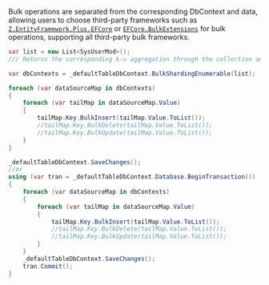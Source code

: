 Bulk operations are separated from the corresponding DbContext and data, allowing users to choose third-party frameworks such as [`Z.EntityFramework.Plus.EFCore`](https://github.com/zzzprojects/EntityFramework-Plus) or [`EFCore.BulkExtensions`](https://github.com/borisdj/EFCore.BulkExtensions) for bulk operations, supporting all third-party bulk frameworks.

```c#
var list = new List<SysUserMod>();
/// Returns the corresponding k-v aggregation through the collection and opens the transaction

var dbContexts = _defaultTableDbContext.BulkShardingEnumerable(list);

foreach (var dataSourceMap in dbContexts)
{
    foreach (var tailMap in dataSourceMap.Value)
    {
        tailMap.Key.BulkInsert(tailMap.Value.ToList());
        //tailMap.Key.BulkDelete(tailMap.Value.ToList());
        //tailMap.Key.BulkUpdate(tailMap.Value.ToList());
    }
}

_defaultTableDbContext.SaveChanges();
//or
using (var tran = _defaultTableDbContext.Database.BeginTransaction())
{
    foreach (var dataSourceMap in dbContexts)
    {
        foreach (var tailMap in dataSourceMap.Value)
        {
            tailMap.Key.BulkInsert(tailMap.Value.ToList());
            //tailMap.Key.BulkDelete(tailMap.Value.ToList());
            //tailMap.Key.BulkUpdate(tailMap.Value.ToList());
        }
    }
    _defaultTableDbContext.SaveChanges();
    tran.Commit();
}
```